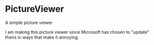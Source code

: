 # PictureViewer
A simple picture viewer

I am making this picture viewer since Microsoft has chosen to "update" theirs in ways that make it annoying.
